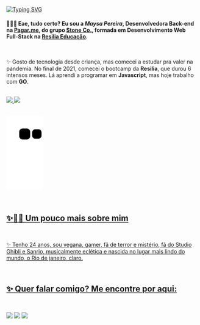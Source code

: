 [![Typing SVG](https://readme-typing-svg.herokuapp.com?color=FFC0CB&lines=Seja+bem-vindo(a)+ao+meu+perfil!+%F0%9F%91%8B)](https://git.io/typing-svg)

#### 👩🏻‍💻 Eae, tudo certo? Eu sou a _Maysa Pereira_, Desenvolvedora Back-end na **[Pagar.me](https://github.com/pagarme)**, do grupo **[Stone Co.](https://stone.co/)**, formada em Desenvolvimento Web Full-Stack na **[Resilia Educação](https://www.resilia.com.br/)**. 

<br>

✨ Gosto de tecnologia desde criança, mas comecei a estudar pra valer na pandemia. No final de 2021, comecei o bootcamp da **Resilia**, que durou 6 intensos meses. Lá aprendi a programar em **Javascript**, mas hoje trabalho com **GO**.

<br>

<div>
  <a href="https://github.com/maysapereira">
<img height="150em" src="https://github-readme-stats.vercel.app/api?username=maysapereira&show_icons=true&theme=radical&include_all_comits=true&count_private=true"/>
<img height="150em" src="https://github-readme-stats.vercel.app/api/top-langs/?username=maysapereira&layout=compact&langs_count=16&theme=radical&count_private=true&hide=shell,dockerfile,procfile"/>
</div>
  
  <br>
 
 ![Snake animation](https://github.com/maysapereira/maysapereira/blob/output/github-contribution-grid-snake.svg)
 
<br>

<h2 align="left">✨👩🏻 Um pouco mais sobre mim </h2>

<br>

<p>✨ Tenho 24 anos, sou vegana, gamer, fã de terror e mistério, fã do Studio Ghibli e Sanrio, musicalmente eclética e nascida no lugar mais lindo do mundo, o Rio de janeiro, claro.<p>

<br>


<h2 align="left">✨ Quer falar comigo? Me encontre por aqui: </h2>
  
  <br>

<a href="https://www.linkedin.com/in/maysa-pereira/"><img src="https://img.shields.io/badge/LinkedIn-0077B5?style=for-the-badge&logo=linkedin&logoColor=white" target="_blank"></a>
<a href="mailto:maysalvespereira@gmail.com"><img src="https://img.shields.io/badge/Gmail-D14836?style=for-the-badge&logo=gmail&logoColor=white" target="_blank"></a> ![](https://dcbadge.vercel.app/api/shield/901494336196317194)
